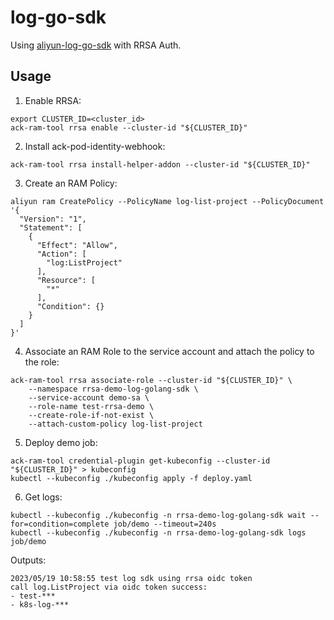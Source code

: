 # log-go-sdk

Using [aliyun-log-go-sdk](https://github.com/aliyun/aliyun-log-go-sdk) with RRSA Auth.

## Usage

1. Enable RRSA:

```
export CLUSTER_ID=<cluster_id>
ack-ram-tool rrsa enable --cluster-id "${CLUSTER_ID}"
```

2. Install ack-pod-identity-webhook:

```
ack-ram-tool rrsa install-helper-addon --cluster-id "${CLUSTER_ID}"
```

3. Create an RAM Policy:

```
aliyun ram CreatePolicy --PolicyName log-list-project --PolicyDocument '{
  "Version": "1",
  "Statement": [
    {
      "Effect": "Allow",
      "Action": [
        "log:ListProject"
      ],
      "Resource": [
        "*"
      ],
      "Condition": {}
    }
  ]
}'
```

4. Associate an RAM Role to the service account and attach the policy to the role:

```
ack-ram-tool rrsa associate-role --cluster-id "${CLUSTER_ID}" \
    --namespace rrsa-demo-log-golang-sdk \
    --service-account demo-sa \
    --role-name test-rrsa-demo \
    --create-role-if-not-exist \
    --attach-custom-policy log-list-project
```

5. Deploy demo job:

```
ack-ram-tool credential-plugin get-kubeconfig --cluster-id "${CLUSTER_ID}" > kubeconfig
kubectl --kubeconfig ./kubeconfig apply -f deploy.yaml
```

6. Get logs:

```
kubectl --kubeconfig ./kubeconfig -n rrsa-demo-log-golang-sdk wait --for=condition=complete job/demo --timeout=240s
kubectl --kubeconfig ./kubeconfig -n rrsa-demo-log-golang-sdk logs job/demo
```

Outputs:

```
2023/05/19 10:58:55 test log sdk using rrsa oidc token
call log.ListProject via oidc token success:
- test-***
- k8s-log-***

```

